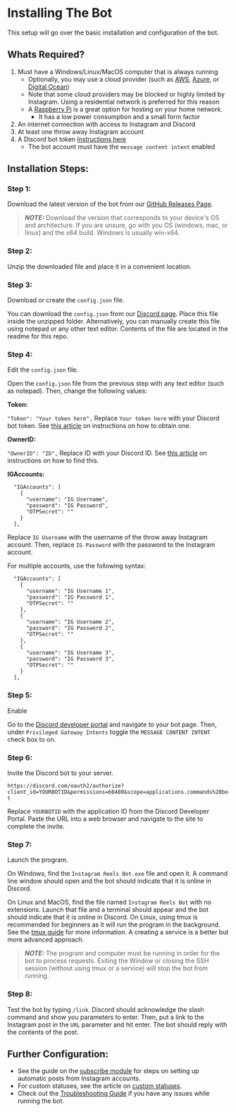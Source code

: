 # Installing The Bot
This setup will go over the basic installation and configuration of the bot.

## Whats Required?

1. Must have a Windows/Linux/MacOS computer that is always running
    - Optionally, you may use a cloud provider (such as [AWS](https://aws.amazon.com/), [Azure](https://azure.microsoft.com/), or [Digital Ocean](https://www.digitalocean.com/))
    - Note that some cloud providers may be blocked or highly limited by Instagram. Using a residential network is preferred for this reason
    - A [Raspberry Pi](https://www.raspberrypi.com/products/) is a great option for hosting on your home network.
      - It has a low power consumption and a small form factor
2. An internet connection with access to Instagram and Discord
3. At least one throw away Instagram account
4. A Discord bot token [Instructions here](https://www.writebots.com/discord-bot-token/)
    - The bot account must have the `message content intent` enabled

## Installation Steps:
### Step 1:
Download the latest version of the bot from our [GitHub Releases Page](https://github.com/bman46/InstagramEmbedDiscordBot/releases).

> **_NOTE:_**  Download the version that corresponds to your device's OS and architecture. If you are unsure, go with you OS (windows, mac, or linux) and the x64 build. Windows is usually win-x64.

### Step 2:

Unzip the downloaded file and place it in a convenient location.

### Step 3:
Download or create the `config.json` file. 

You can download the `config.json` from our [Discord page](https://cdn.discordapp.com/attachments/921848709829001236/945556370487398400/config.json). Place this file inside the unzipped folder. Alternatively, you can manually create this file using notepad or any other text editor. Contents of the file are located in the readme for this repo.

### Step 4:
Edit the `config.json` file.

Open the `config.json` file from the previous step with any text editor (such as notepad). Then, change the following values:

**Token:**

`"Token": "Your token here",` Replace `Your token here` with your Discord bot token. See [this article](https://www.writebots.com/discord-bot-token/) on instructions on how to obtain one.

**OwnerID:**

`"OwnerID": "ID",` Replace ID with your Discord ID. See [this article](https://support.discord.com/hc/en-us/articles/206346498-Where-can-I-find-my-User-Server-Message-ID-#:~:text=On%20Android%20press%20and%20hold,name%20and%20select%20Copy%20ID.) on instructions on how to find this.

**IGAccounts:**

```
  "IGAccounts": [
    {
      "username": "IG Username",
      "password": "IG Password",
      "OTPSecret": ""
    }
  ],
```
Replace `IG Username` with the username of the throw away Instagram account. Then, replace `IG Password` with the password to the Instagram account.

For multiple accounts, use the following syntax:
```
  "IGAccounts": [
    {
      "username": "IG Username 1",
      "password": "IG Password 1",
      "OTPSecret": ""
    },
    {
      "username": "IG Username 2",
      "password": "IG Password 2",
      "OTPSecret": ""
    },
    {
      "username": "IG Username 3",
      "password": "IG Password 3",
      "OTPSecret": ""
    }
  ],
```
### Step 5:
Enable 

Go to the [Discord developer portal](https://discord.com/developers) and navigate to your bot page. Then, under `Privileged Gateway Intents` toggle the `MESSAGE CONTENT INTENT` check box to on.

### Step 6:
Invite the Discord bot to your server.

`https://discord.com/oauth2/authorize?client_id=YOURBOTID&permissions=60480&scope=applications.commands%20bot`

Replace `YOURBOTID` with the application ID from the Discord Developer Portal. Paste the URL into a web browser and navigate to the site to complete the invite.

### Step 7:
Launch the program.

On Windows, find the `Instagram Reels Bot.exe` file and open it. A command line window should open and the bot should indicate that it is online in Discord.

On Linux and MacOS, find the file named `Instagram Reels Bot` with no extensions. Launch that file and a terminal should appear and the bot should indicate that it is online in Discord. On Linux, using tmux is recommended for beginners as it will run the program in the background. See the [tmux guide](linux/tmux.md) for more information. A creating a service is a better but more advanced approach.

> **_NOTE:_**  The program and computer must be running in order for the bot to process requests. Exiting the Window or closing the SSH session (without using tmux or a service) will stop the bot from running.

### Step 8:
Test the bot by typing `/link`. Discord should acknowledge the slash command and show you parameters to enter. Then, put a link to the Instagram post in the `URL` parameter and hit enter. The bot should reply with the contents of the post.

## Further Configuration:
- See the guide on the [subscribe module](subscribe.md) for steps on setting up automatic posts from Instagram accounts.
- For custom statuses, see the article on [custom statuses](CustomStatus.md).
- Check out the [Troubleshooting Guide](troubleshooting.md) if you have any issues while running the bot.
